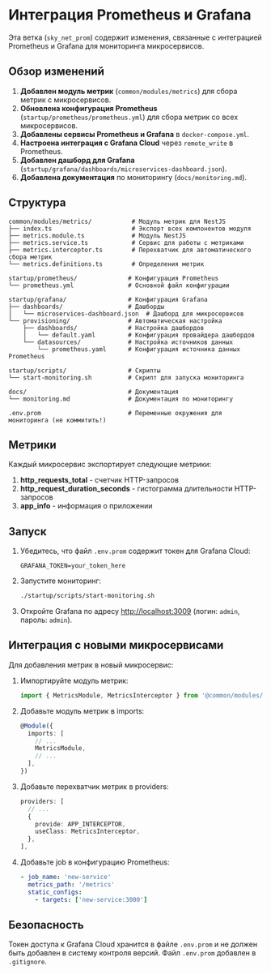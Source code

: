 # Интеграция Prometheus и Grafana

Эта ветка (`sky_net_prom`) содержит изменения, связанные с интеграцией Prometheus и Grafana для мониторинга микросервисов.

## Обзор изменений

1. **Добавлен модуль метрик** (`common/modules/metrics`) для сбора метрик с микросервисов.
2. **Обновлена конфигурация Prometheus** (`startup/prometheus/prometheus.yml`) для сбора метрик со всех микросервисов.
3. **Добавлены сервисы Prometheus и Grafana** в `docker-compose.yml`.
4. **Настроена интеграция с Grafana Cloud** через `remote_write` в Prometheus.
5. **Добавлен дашборд для Grafana** (`startup/grafana/dashboards/microservices-dashboard.json`).
6. **Добавлена документация** по мониторингу (`docs/monitoring.md`).

## Структура

```
common/modules/metrics/           # Модуль метрик для NestJS
├── index.ts                      # Экспорт всех компонентов модуля
├── metrics.module.ts             # Модуль NestJS
├── metrics.service.ts            # Сервис для работы с метриками
├── metrics.interceptor.ts        # Перехватчик для автоматического сбора метрик
└── metrics.definitions.ts        # Определения метрик

startup/prometheus/              # Конфигурация Prometheus
└── prometheus.yml               # Основной файл конфигурации

startup/grafana/                 # Конфигурация Grafana
├── dashboards/                  # Дашборды
│   └── microservices-dashboard.json  # Дашборд для микросервисов
└── provisioning/                # Автоматическая настройка
    ├── dashboards/              # Настройка дашбордов
    │   └── default.yaml         # Конфигурация провайдера дашбордов
    └── datasources/             # Настройка источников данных
        └── prometheus.yaml      # Конфигурация источника данных Prometheus

startup/scripts/                 # Скрипты
└── start-monitoring.sh          # Скрипт для запуска мониторинга

docs/                            # Документация
└── monitoring.md                # Документация по мониторингу

.env.prom                        # Переменные окружения для мониторинга (не коммитить!)
```

## Метрики

Каждый микросервис экспортирует следующие метрики:

1. **http_requests_total** - счетчик HTTP-запросов
2. **http_request_duration_seconds** - гистограмма длительности HTTP-запросов
3. **app_info** - информация о приложении

## Запуск

1. Убедитесь, что файл `.env.prom` содержит токен для Grafana Cloud:

   ```
   GRAFANA_TOKEN=your_token_here
   ```

2. Запустите мониторинг:

   ```bash
   ./startup/scripts/start-monitoring.sh
   ```

3. Откройте Grafana по адресу <http://localhost:3009> (логин: `admin`, пароль: `admin`).

## Интеграция с новыми микросервисами

Для добавления метрик в новый микросервис:

1. Импортируйте модуль метрик:

   ```typescript
   import { MetricsModule, MetricsInterceptor } from '@common/modules/metrics';
   ```

2. Добавьте модуль метрик в imports:

   ```typescript
   @Module({
     imports: [
       // ...
       MetricsModule,
       // ...
     ],
   })
   ```

3. Добавьте перехватчик метрик в providers:

   ```typescript
   providers: [
     // ...
     {
       provide: APP_INTERCEPTOR,
       useClass: MetricsInterceptor,
     },
   ],
   ```

4. Добавьте job в конфигурацию Prometheus:

   ```yaml
   - job_name: 'new-service'
     metrics_path: '/metrics'
     static_configs:
       - targets: ['new-service:3000']
   ```

## Безопасность

Токен доступа к Grafana Cloud хранится в файле `.env.prom` и не должен быть добавлен в систему контроля версий. Файл `.env.prom` добавлен в `.gitignore`.
